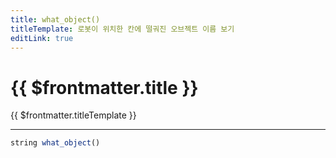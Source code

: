 ```yaml
---
title: what_object()
titleTemplate: 로봇이 위치한 칸에 떨궈진 오브젝트 이름 보기
editLink: true
---
```

<Badge type="info" text="함수" /><Badge type="info" text="오브젝트" />

# {{ $frontmatter.title }}
{{ $frontmatter.titleTemplate }}
***
```javascript
string what_object()
```